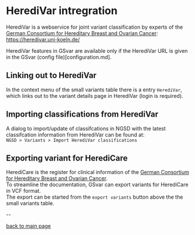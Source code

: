 # HerediVar intregration

HerediVar is a webservice for joint variant classification by experts of the [German Consortium for Hereditary Breast and Ovarian Cancer](https://www.konsortium-familiaerer-brustkrebs.de/):  
<https://heredivar.uni-koeln.de/>

HerediVar features in GSvar are available only if the HerediVar URL is given in the GSvar (config file)[configuration.md].

## Linking out to HerediVar

In the context menu of the small variants table there is a entry `HerediVar`, which links out to the variant details page in HerediVar (login is required).

## Importing classifications from HerediVar

A dialog to import/update of classifcations in NGSD with the latest classifcation information from HerediVar can be found at:  
`NGSD > Variants > Import HerediVar classifications`

## Exporting variant for HerediCare

HerediCare is the register for clinical information of the [German Consortium for Hereditary Breast and Ovarian Cancer](https://www.konsortium-familiaerer-brustkrebs.de/).  
To streamline the documentation, GSvar can export variants for HerediCare in VCF format.  
The export can be started from the `export variants` button above the the small variants table.

--

[back to main page](index.md)
